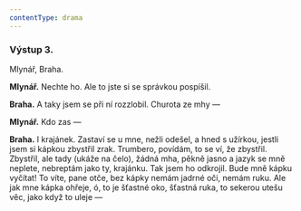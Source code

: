 ```yaml
---
contentType: drama
---
```


<section>

### Výstup 3.

Mlynář, Braha.

**Mlynář.** Nechte ho. Ale to jste si se správkou pospíšil.

**Braha.** A taky jsem se při ní rozzlobil. Churota ze mhy —

**Mlynář.** Kdo zas —

**Braha.** I krajánek. Zastaví se u mne, nežli odešel, a hned s užírkou, jestli jsem si kápkou zbystřil zrak. Trumbero, povídám, to se ví, že zbystřil. Zbystřil, ale tady (ukáže na čelo), žádná mha, pěkně jasno a jazyk se mně neplete, nebreptám jako ty, krajánku. Tak jsem ho odkrojil. Bude mně kápku vyčítat! To víte, pane otče, bez kápky nemám jadrné oči, nemám ruku. Ale jak mne kápka ohřeje, ó, to je šťastné oko, šťastná ruka, to sekerou utešu věc, jako když to uleje —

</section>
